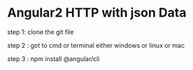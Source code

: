 # Angular2 HTTP with json Data 

step 1: clone the git file 

step 2 : got to cmd or terminal either windows or linux or mac 

step 3 : npm install @angular/cli



